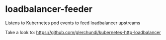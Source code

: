 # loadbalancer-feeder

Listens to Kubernetes pod events to feed loadbalancer upstreams

Take a look to: https://github.com/glerchundi/kubernetes-http-loadbalancer
